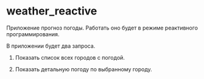 # weather_reactive

Приложение прогноз погоды. Работать оно будет в режиме реактивного программирования.

В приложении будет два запроса.

1. Показать список всех городов с погодой.

2. Показать детальную погоду по выбранному городу.
